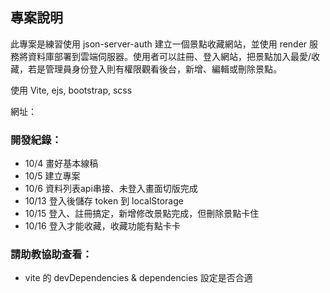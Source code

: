 
## 專案說明
此專案是練習使用 json-server-auth 建立一個景點收藏網站，並使用 render 服務將資料庫部署到雲端伺服器。使用者可以註冊、登入網站，把景點加入最愛/收藏，若是管理員身份登入則有權限觀看後台，新增、編輯或刪除景點。

使用 Vite, ejs, bootstrap, scss 

網址：

### 開發紀錄：
- 10/4 畫好基本線稿
- 10/5 建立專案
- 10/6 資料列表api串接、未登入畫面切版完成
- 10/13 登入後儲存 token 到 localStorage
- 10/15 登入、註冊搞定，新增修改景點完成，但刪除景點卡住
- 10/16 登入才能收藏，收藏功能有點卡卡

### 請助教協助查看：
- vite 的 devDependencies & dependencies 設定是否合適
